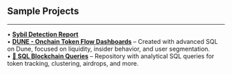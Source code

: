 ## Sample Projects
------------------

• **[Sybil Detection Report](https://common.xyz/layerzero/discussion/21736)**  
• **[DUNE - Onchain Token Flow Dashboards](https://dune.com/exitliquidity0/exitliquidity0-portfolio)** – Created with advanced SQL on Dune, focused on liquidity, insider behavior, and user segmentation.  
• **[🔗 SQL Blockchain Queries](https://github.com/Exitliquidity01/SQL-Blockchain-Queries/tree/main)** – Repository with analytical SQL queries for token tracking, clustering, airdrops, and more.


